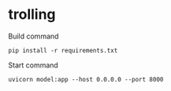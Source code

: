 # trolling
Build command
```
pip install -r requirements.txt
```
Start command
```
uvicorn model:app --host 0.0.0.0 --port 8000
```
